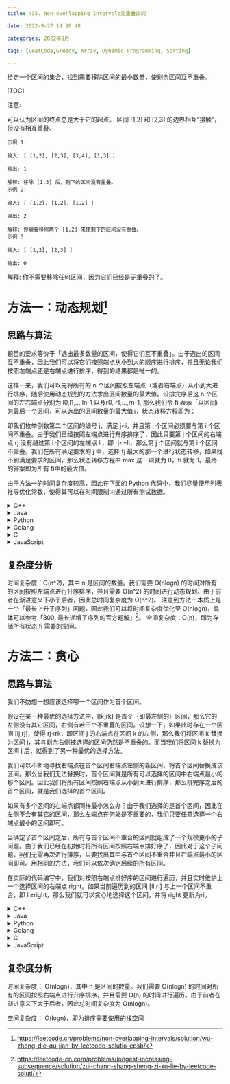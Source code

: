```yaml
---
title: 435. Non-overlapping Intervals无重叠区间

date: 2022-9-27 14:26:48  

categories: 2022年9月

tags: [LeetCode,Greedy, Array, Dynamic Programming, Sorting]

---
```


 

给定一个区间的集合，找到需要移除区间的最小数量，使剩余区间互不重叠。


<!-- more -->

[TOC]

注意:

可以认为区间的终点总是大于它的起点。
区间 [1,2] 和 [2,3] 的边界相互“接触”，但没有相互重叠。

	示例 1:

	输入: [ [1,2], [2,3], [3,4], [1,3] ]

	输出: 1

	解释: 移除 [1,3] 后，剩下的区间没有重叠。
	示例 2:

	输入: [ [1,2], [1,2], [1,2] ]

	输出: 2

	解释: 你需要移除两个 [1,2] 来使剩下的区间没有重叠。
	示例 3:

	输入: [ [1,2], [2,3] ]

	输出: 0

解释: 你不需要移除任何区间，因为它们已经是无重叠的了。

# 方法一：动态规划[^1]

## 思路与算法

题目的要求等价于「选出最多数量的区间，使得它们互不重叠」。由于选出的区间互不重叠，因此我们可以将它们按照端点从小到大的顺序进行排序，并且无论我们按照左端点还是右端点进行排序，得到的结果都是唯一的。

这样一来，我们可以先将所有的 n 个区间按照左端点（或者右端点）从小到大进行排序，随后使用动态规划的方法求出区间数量的最大值。设排完序后这 n 个区间的左右端点分别为 l0,l1,...,ln-1 以及r0, r1,...,rn-1, 那么我们令 fi 表示「以区间i 为最后一个区间，可以选出的区间数量的最大值」，状态转移方程即为：

即我们枚举倒数第二个区间的编号 j，满足 j<i，并且第 j 个区间必须要与第 
i 个区间不重叠。由于我们已经按照左端点进行升序排序了，因此只要第 
j 个区间的右端点 rj 没有越过第 i 个区间的左端点 li，即 rj<=li，那么第 j 个区间就与第 i 个区间不重叠。我们在所有满足要求的 j 中，选择 fj	
  最大的那一个进行状态转移，如果找不到满足要求的区间，那么状态转移方程中 max 这一项就为 0，fi 就为 1。最终的答案即为所有 fi中的最大值。
  
由于方法一的时间复杂度较高，因此在下面的 Python 代码中，我们尽量使用列表推导优化常数，使得其可以在时间限制内通过所有测试数据。

<details>
    <summary>C++</summary>
    
```


	/**
	 * Definition for an interval.
	 * struct Interval {
	 *     int start;
	 *     int end;
	 *     Interval() : start(0), end(0) {}
	 *     Interval(int s, int e) : start(s), end(e) {}
	 * };
	 */
	class Solution {
	public:
	/*
	    这道题给了我们一堆区间，让我们求需要至少移除多少个区间才能使剩下的区间没有重叠，
	    那么我们首先要给区间排序，根据每个区间的start来做升序排序，
	    然后我们开始要查找重叠区间，判断方法是看如果前一个区间的end大于后一个区间的start，那么一定是重复区间，
	    此时我们结果res自增1，我们需要删除一个，
	    那么此时我们究竟该删哪一个呢，为了保证我们总体去掉的区间数最小，我们去掉那个end值较大的区间，
	    而在代码中，我们并没有真正的删掉某一个区间，而是用一个变量last指向上一个需要比较的区间，
	    我们将last指向end值较小的那个区间；如果两个区间没有重叠，那么此时last指向当前区间，继续进行下一次遍历，参见代码如下：
	*/
        int eraseOverlapIntervals(vector<vector<int>>& intervals) {
            if (intervals.empty()) {
                return 0;
            }
            
            sort(intervals.begin(), intervals.end(), [](const auto& u, const auto& v) {
                return u[0] < v[0];
            });
    
            int n = intervals.size();
            vector<int> f(n, 1);
            for (int i = 1; i < n; ++i) {
                for (int j = 0; j < i; ++j) {
                    if (intervals[j][1] <= intervals[i][0]) {
                        f[i] = max(f[i], f[j] + 1);
                    }
                }
            }
            return n - *max_element(f.begin(), f.end());
        }
    };
```
</details>
<details>
    <summary>Java</summary>
    
```
class Solution {
    public int eraseOverlapIntervals(int[][] intervals) {
        if (intervals.length == 0) {
            return 0;
        }
        
        Arrays.sort(intervals, new Comparator<int[]>() {
            public int compare(int[] interval1, int[] interval2) {
                return interval1[0] - interval2[0];
            }
        });

        int n = intervals.length;
        int[] f = new int[n];
        Arrays.fill(f, 1);
        for (int i = 1; i < n; ++i) {
            for (int j = 0; j < i; ++j) {
                if (intervals[j][1] <= intervals[i][0]) {
                    f[i] = Math.max(f[i], f[j] + 1);
                }
            }
        }
        return n - Arrays.stream(f).max().getAsInt();
    }
}

```
</details>
<details>
    <summary>Python</summary>
    
```
class Solution:
    def eraseOverlapIntervals(self, intervals: List[List[int]]) -> int:
        if not intervals:
            return 0
        
        intervals.sort()
        n = len(intervals)
        f = [1]

        for i in range(1, n):
            f.append(max((f[j] for j in range(i) if intervals[j][1] <= intervals[i][0]), default=0) + 1)

        return n - max(f)

```
</details>
<details>
    <summary>Golang</summary>
    
```
func eraseOverlapIntervals(intervals [][]int) int {
    n := len(intervals)
    if n == 0 {
        return 0
    }
    sort.Slice(intervals, func(i, j int) bool { return intervals[i][0] < intervals[j][0] })
    dp := make([]int, n)
    for i := range dp {
        dp[i] = 1
    }
    for i := 1; i < n; i++ {
        for j := 0; j < i; j++ {
            if intervals[j][1] <= intervals[i][0] {
                dp[i] = max(dp[i], dp[j]+1)
            }
        }
    }
    return n - max(dp...)
}

func max(a ...int) int {
    res := a[0]
    for _, v := range a[1:] {
        if v > res {
            res = v
        }
    }
    return res
}
```
</details>
<details>
    <summary>C</summary>
    
```
int cmp(int** a, int** b) {
    return (*a)[0] - (*b)[0];
}

int eraseOverlapIntervals(int** intervals, int intervalsSize, int* intervalsColSize) {
    if (intervalsSize == 0) {
        return 0;
    }

    qsort(intervals, intervalsSize, sizeof(int*), cmp);
    int f[intervalsSize];
    for (int i = 0; i < intervalsSize; i++) {
        f[i] = 1;
    }
    int maxn = 1;
    for (int i = 1; i < intervalsSize; ++i) {
        for (int j = 0; j < i; ++j) {
            if (intervals[j][1] <= intervals[i][0]) {
                f[i] = fmax(f[i], f[j] + 1);
            }
        }
        maxn = fmax(maxn, f[i]);
    }
    return intervalsSize - maxn;
}

```
</details>
<details>
    <summary>JavaScript</summary>
    
```
var eraseOverlapIntervals = function(intervals) {
    if (!intervals.length) {
        return 0;
    }

    intervals.sort((a, b) => a[0] - b[0]);
    const n = intervals.length;
    const f = new Array(n).fill(1);

    for (let i = 1; i < n; i++) {
        for (let j = 0; j < i; j++) {
            if (intervals[j][1] <= intervals[i][0]) {
                f[i] = Math.max(f[i], f[j] + 1);
            }
        }
    }
    return n - Math.max(...f);
};
```
</details>

## 复杂度分析

时间复杂度：O(n^2)，其中 n 是区间的数量。我们需要 O(nlogn) 的时间对所有的区间按照左端点进行升序排序，并且需要 O(n^2) 的时间进行动态规划。由于前者在渐进意义下小于后者，因此总时间复杂度为 
O(n^2)。
注意到方法一本质上是一个「最长上升子序列」问题，因此我们可以将时间复杂度优化至 O(nlogn)，具体可以参考「300. 最长递增子序列的官方题解」[^2]。
空间复杂度：O(n)，即为存储所有状态 fi 需要的空间。

# 方法二：贪心

## 思路与算法

我们不妨想一想应该选择哪一个区间作为首个区间。

假设在某一种最优的选择方法中，[lk,rk] 是首个（即最左侧的）区间，那么它的左侧没有其它区间，右侧有若干个不重叠的区间。设想一下，如果此时存在一个区间 [lj,rj]，使得 rj<rk，即区间 j 的右端点在区间 k 的左侧，那么我们将区间 k 替换为区间 j，其与剩余右侧被选择的区间仍然是不重叠的。而当我们将区间 k 替换为区间 j 后，就得到了另一种最优的选择方法。

我们可以不断地寻找右端点在首个区间右端点左侧的新区间，将首个区间替换成该区间。那么当我们无法替换时，首个区间就是所有可以选择的区间中右端点最小的那个区间。因此我们将所有区间按照右端点从小到大进行排序，那么排完序之后的首个区间，就是我们选择的首个区间。

如果有多个区间的右端点都同样最小怎么办？由于我们选择的是首个区间，因此在左侧不会有其它的区间，那么左端点在何处是不重要的，我们只要任意选择一个右端点最小的区间即可。

当确定了首个区间之后，所有与首个区间不重合的区间就组成了一个规模更小的子问题。由于我们已经在初始时将所有区间按照右端点排好序了，因此对于这个子问题，我们无需再次进行排序，只要找出其中与首个区间不重合并且右端点最小的区间即可。用相同的方法，我们可以依次确定后续的所有区间。

在实际的代码编写中，我们对按照右端点排好序的区间进行遍历，并且实时维护上一个选择区间的右端点 right。如果当前遍历到的区间 [li,ri] 与上一个区间不重合，即 
li≥right，那么我们就可以贪心地选择这个区间，并将 right 更新为ri。


<details>
    <summary>C++</summary>
    
```
class Solution {
public:
    int eraseOverlapIntervals(vector<vector<int>>& intervals) {
        if (intervals.empty()) {
            return 0;
        }
        
        sort(intervals.begin(), intervals.end(), [](const auto& u, const auto& v) {
            return u[1] < v[1];
        });

        int n = intervals.size();
        int right = intervals[0][1];
        int ans = 1;
        for (int i = 1; i < n; ++i) {
            if (intervals[i][0] >= right) {
                ++ans;
                right = intervals[i][1];
            }
        }
        return n - ans;
    }
};

```
</details>


<details>
    <summary>Java</summary>
    
```
class Solution {
    public int eraseOverlapIntervals(int[][] intervals) {
        if (intervals.length == 0) {
            return 0;
        }
        
        Arrays.sort(intervals, new Comparator<int[]>() {
            public int compare(int[] interval1, int[] interval2) {
                return interval1[1] - interval2[1];
            }
        });

        int n = intervals.length;
        int right = intervals[0][1];
        int ans = 1;
        for (int i = 1; i < n; ++i) {
            if (intervals[i][0] >= right) {
                ++ans;
                right = intervals[i][1];
            }
        }
        return n - ans;
    }
}
```
</details>


<details>
    <summary>Python</summary>
    
```
class Solution:
    def eraseOverlapIntervals(self, intervals: List[List[int]]) -> int:
        if not intervals:
            return 0
        
        intervals.sort(key=lambda x: x[1])
        n = len(intervals)
        right = intervals[0][1]
        ans = 1

        for i in range(1, n):
            if intervals[i][0] >= right:
                ans += 1
                right = intervals[i][1]
        
        return n - ans

```
</details>


<details>
    <summary>Golang</summary>
    
```
func eraseOverlapIntervals(intervals [][]int) int {
    n := len(intervals)
    if n == 0 {
        return 0
    }
    sort.Slice(intervals, func(i, j int) bool { return intervals[i][1] < intervals[j][1] })
    ans, right := 1, intervals[0][1]
    for _, p := range intervals[1:] {
        if p[0] >= right {
            ans++
            right = p[1]
        }
    }
    return n - ans
}
```
</details>


<details>
    <summary>C</summary>
    
```
int cmp(int** a, int** b) {
    return (*a)[1] - (*b)[1];
}

int eraseOverlapIntervals(int** intervals, int intervalsSize, int* intervalsColSize) {
    if (intervalsSize == 0) {
        return 0;
    }

    qsort(intervals, intervalsSize, sizeof(int*), cmp);

    int right = intervals[0][1];
    int ans = 1;
    for (int i = 1; i < intervalsSize; ++i) {
        if (intervals[i][0] >= right) {
            ++ans;
            right = intervals[i][1];
        }
    }
    return intervalsSize - ans;
}
```
</details>


<details>
    <summary>JavaScript</summary>
    
```


var eraseOverlapIntervals = function(intervals) {
    if (!intervals.length) {
        return 0;
    }

    intervals.sort((a, b) => a[1] - b[1]);

    const n = intervals.length;
    let right = intervals[0][1];
    let ans = 1;
    for (let i = 1; i < n; ++i) {
        if (intervals[i][0] >= right) {
            ++ans;
            right = intervals[i][1];
        }
    }
    return n - ans;
};


```
</details>



## 复杂度分析

时间复杂度：
O(nlogn)，其中 n 是区间的数量。我们需要 O(nlogn) 的时间对所有的区间按照右端点进行升序排序，并且需要 O(n) 的时间进行遍历。由于前者在渐进意义下大于后者，因此总时间复杂度为 O(nlogn)。

空间复杂度：
O(logn)，即为排序需要使用的栈空间

[^1]:https://leetcode.cn/problems/non-overlapping-intervals/solution/wu-zhong-die-qu-jian-by-leetcode-solutio-cpsb/

[^2]:https://leetcode-cn.com/problems/longest-increasing-subsequence/solution/zui-chang-shang-sheng-zi-xu-lie-by-leetcode-soluti/